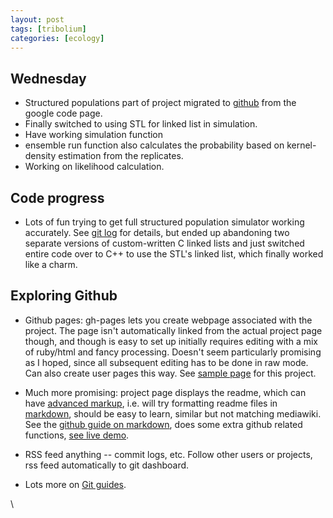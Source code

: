 ```yaml
---
layout: post
tags: [tribolium]
categories: [ecology]
---
```






 





Wednesday
---------

-   Structured populations part of project migrated to
    [github](http://github.com/cboettig/structured-populations "http://github.com/cboettig/structured-populations")
    from the google code page.
-   Finally switched to using STL for linked list in simulation.
-   Have working simulation function
-   ensemble run function also calculates the probability based on
    kernel-density estimation from the replicates.
-   Working on likelihood calculation.

Code progress
-------------

-   Lots of fun trying to get full structured population simulator
    working accurately. See [git
    log](http://github.com/cboettig/structured-populations/commits/master "http://github.com/cboettig/structured-populations/commits/master")
    for details, but ended up abandoning two separate versions of
    custom-written C linked lists and just switched entire code over to
    C++ to use the STL's linked list, which finally worked like a charm.

Exploring Github
----------------

-   Github pages: gh-pages lets you create webpage associated with the
    project. The page isn't automatically linked from the actual project
    page though, and though is easy to set up initially requires editing
    with a mix of ruby/html and fancy processing. Doesn't seem
    particularly promising as I hoped, since all subsequent editing has
    to be done in raw mode. Can also create user pages this way. See
    [sample
    page](http://cboettig.github.com/structured-populations/ "http://cboettig.github.com/structured-populations/")
    for this project.

-   Much more promising: project page displays the readme, which can
    have [advanced
    markup](http://github.com/guides/readme-formatting "http://github.com/guides/readme-formatting"),
    i.e. will try formatting readme files in
    [markdown](http://daringfireball.net/projects/markdown/syntax "http://daringfireball.net/projects/markdown/syntax"),
    should be easy to learn, similar but not matching mediawiki. See the
    [github guide on
    markdown](http://github.github.com/github-flavored-markdown/ "http://github.github.com/github-flavored-markdown/"),
    does some extra github related functions, [see live
    demo](http://github.github.com/github-flavored-markdown/preview.html "http://github.github.com/github-flavored-markdown/preview.html").

-   RSS feed anything -- commit logs, etc. Follow other users or
    projects, rss feed automatically to git dashboard.

-   Lots more on [Git
    guides](http://github.com/guides/home "http://github.com/guides/home").

\

